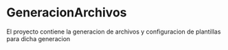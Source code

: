 GeneracionArchivos
==================

El proyecto contiene la generacion de archivos y configuracion de plantillas para dicha generacion

